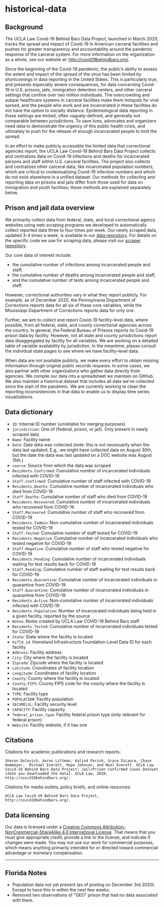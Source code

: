 # historical-data

## Background

The UCLA Law Covid-19 Behind Bars Data Project, launched in March 2020, tracks the spread and impact of Covid-19 in American carceral facilities and pushes for greater transparency and accountability around the pandemic response of the carceral system. For more information on the organization as a whole, see our website at: http://covid19behindbars.org/.

Since the beginning of the Covid-19 pandemic, the public’s ability to assess the extent and impact of the spread of the virus has been limited by shortcomings in data reporting in the United States. This is particularly true, and presents especially severe consequences, for data concerning Covid-19 in U.S. prisons, jails, immigration detention centers, and other carceral settings that confine over two million individuals. The overcrowding and subpar healthcare systems in carceral facilities make them hotspots for viral spread, and the people who work and are incarcerated in these facilities do not have the option to socially distance. Epidemiological data reporting in these settings are limited, often vaguely-defined, and generally not comparable between jurisdictions. To save lives, advocates and organizers need data to demonstrate the urgency of this public health crisis, and ultimately to push for the release of enough incarcerated people to limit the spread. 

In an effort to make publicly accessible the limited data that correctional agencies report, the UCLA Law Covid-19 Behind Bars Data Project collects and centralizes data on Covid-19 infections and deaths for incarcerated persons and staff within U.S. carceral facilities. The project also collects and centralizes other carceral data, like incarcerated population numbers, which are critical to contextualizing Covid-19 infection numbers and which do not exist elsewhere in a unified dataset. Our methods for collecting and reporting data on prisons and jails differ from those used for data on immigration and youth facilities; these methods are explained separately below. 

## Prison and jail data overview

We primarily collect data from federal, state, and local correctional agency websites using web scraping programs we developed to automatically collect reported data three to four times per week. Our newly scraped data, updated 3-4 times a week, is available in our [data repository](https://github.com/uclalawcovid19behindbars/data/blob/master/Adult%20Facility%20Counts/adult_facility_covid_counts_today_latest.csv). For details on the specific code we use for scraping data, please visit our [scraper repository](https://github.com/uclalawcovid19behindbars/covid19_behind_bars_scrapers).

Our core data of interest include:

* the cumulative number of infections among incarcerated people and staff,
* the cumulative number of deaths among incarcerated people and staff,
* and the cumulative number of tests among incarcerated people and staff. 

However, correctional authorities vary in what they report publicly. For example, as of December 2020, the Pennsylvania Department of Corrections reports data for all six of these core variables, while the Mississippi Department of Corrections reports data for only one. 

Further, we aim to collect and report Covid-19 facility-level data, where possible, from all federal, state, and county correctional agencies across the country. In general, the Federal Bureau of Prisons reports its Covid-19 prison data by facility. However, not all state and county jurisdictions report data disaggregated by facility for all variables. We are working on a detailed table of variable availability by jurisdiction. In the meantime, please consult the individual state pages to see where we have facility-level data. 

When data are not available publicly, we make every effort to obtain missing information through original public records requests. In some cases, we also partner with other organizations who gather data directly from agencies. We compile our data into a spreadsheet we maintain on GitHub. We also maintain a historical dataset that includes all data we’ve collected since the start of the pandemic. We are currently working to clean the reporting inconsistencies in that data to enable us to display time series visualizations. 

## Data dictionary

* `ID`: Internal ID number (unreliable for merging purposes)
* `jurisdiction`: One of {federal, prison, or jail}. Only present in newly scraped data
* `Name`: Facility name
* `Date`: Date data was collected (note: this is *not* necessarily when the data last updated. E.g., we might have collected data on August 30th, but the date the data was last updated on a DOC website was August 15th.)
* `source`: Source from which the data was scraped
* `Residents.Confirmed`: Cumulative number of incarcerated individuals infected with COVID-19
* `Staff.Confirmed`: Cumulative number of staff infected with COVID-19
* `Residents.Deaths`: Cumulative number of incarcerated individuals who died from COVID-19
* `Staff.Deaths`: Cumulative number of staff who died from COVID-19
* `Residents.Recovered`: Cumulative number of incarcerated individuals who recovered from COVID-19
* `Staff.Recovered`: Cumulative number of staff who recovered from COVID-19
* `Residents.Tadmin`: Non-cumulative number of incarcerated individuals tested for COVID-19
* `Staff.Tested`: Cumulative number of staff tested for COVID-19
* `Residents.Negative`: Cumulative number of incarcerated individuals who tested negative for COVID-19
* `Staff.Negative`: Cumulative number of staff who tested negative for COVID-19
* `Residents.Pending`: Cumulative number of incarcerated individuals waiting for test results back for COVID-19
* `Staff.Pending`: Cumulative number of staff waiting for test results back for COVID-19
* `Residents.Quarantine`: Cumulative number of incarcerated individuals in quarantine from COVID-19
* `Staff.Quarantine`: Cumulative number of incarcerated individuals in quarantine from COVID-19
* `Residents.Active`: Non-cumulative number of incarcerated individuals infected with COVID-19
* `Residents.Population`: Number of incarcerated individuals being held in a given facility, reported by the source
* `Notes`: Notes created by UCLA Law COVID-19 Behind Bars staff
* `Residents.Tested`: Cumulative number of incarcerated individuals tested for COVID-19
* `State`: State where the facility is located
* `hifld_id`: Homeland Infrastructure Foundation-Level Data ID for each facility
* `Address`: Facility address
* `City`: City where the facility is located
* `Zipcode`: Zipcode where the facility is located
* `Latitude`: Coordinates of facility location
* `Longitude`: Coordinates of facility location
* `County`: County where the facility is located
* `County.FIPS`: County FIPS code for the county where the facility is located
* `TYPE`: Facility type
* `POPULATION`: Facility population
* `SECURELVL`: Facility security level
* `CAPACITY`: Facility capacity
* `federal_prison_type`: Facility federal prison type (only relevant for federal prison)
* `Website`: Facility website, if it has one

## Citations 

Citations for academic publications and research reports:

    Sharon Dolovich, Aaron Littman, Kalind Parish, Grace DiLaura, Chase Hommeyer,  Michael Everett, Hope Johnson, and Neal Everett. UCLA Law Covid-19 Behind Bars Data Project: Jail/Prison Confirmed Cases Dataset [date you downloaded the data]. UCLA Law, 2020, http://covid19behindbars.org/.
 
Citations for media outlets, policy briefs, and online resources:

    UCLA Law Covid-19 Behind Bars Data Project, http://covid19behindbars.org/.

## Data licensing

Our data is licensed under a [Creative Commons Attribution-NonCommercial-ShareAlike 4.0 International License](https://creativecommons.org/licenses/by-nc-sa/4.0/). That means that you must give appropriate credit, provide a link to the license, and indicate if changes were made. You may not use our work for commercial purposes, which means anything primarily intended for or directed toward commercial advantage or monetary compensation. 

----------

## Florida Notes
- Population data not yet present (as of posting on December 3rd 2020). Except to have this in within the next few weeks.
- Removed two observations of "GEO" prison that had no data associated with them. 


